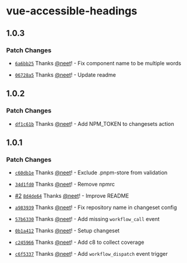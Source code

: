# vue-accessible-headings

## 1.0.3

### Patch Changes

- [`6a6bb25`](https://github.com/neet/vue-accessible-headings/commit/6a6bb25fc7c529ae5dc27bc7336606ebe2a3ad9b) Thanks [@neet](https://github.com/neet)! - Fix component name to be multiple words

- [`06728a5`](https://github.com/neet/vue-accessible-headings/commit/06728a56cfa3b61dc2718eef251248fdaa9e9d8d) Thanks [@neet](https://github.com/neet)! - Update readme

## 1.0.2

### Patch Changes

- [`df1c61b`](https://github.com/neet/vue-accessible-headings/commit/df1c61b18faaa6eed894fa74ef0b1037f35c7298) Thanks [@neet](https://github.com/neet)! - Add NPM_TOKEN to changesets action

## 1.0.1

### Patch Changes

- [`c60db1e`](https://github.com/neet/vue-accessible-headings/commit/c60db1e9c157a72ea21cf168f9421c04398009cc) Thanks [@neet](https://github.com/neet)! - Exclude .pnpm-store from validation

- [`34d1fd0`](https://github.com/neet/vue-accessible-headings/commit/34d1fd0f839e83e85e358dcff3fcfde6b0982b1f) Thanks [@neet](https://github.com/neet)! - Remove npmrc

- [#2](https://github.com/neet/vue-accessible-headings/pull/2) [`8d4de64`](https://github.com/neet/vue-accessible-headings/commit/8d4de644ebfbd5c3dec3ff6aa76f116fe766f386) Thanks [@neet](https://github.com/neet)! - Improve README

- [`a983939`](https://github.com/neet/vue-accessible-headings/commit/a983939ed969ee0d709cc9d34fedb7114f0569c9) Thanks [@neet](https://github.com/neet)! - Fix repository name in changeset config

- [`57b6330`](https://github.com/neet/vue-accessible-headings/commit/57b633042fff0a83929413c343e9b0e476310832) Thanks [@neet](https://github.com/neet)! - Add missing `workflow_call` event

- [`0b1a412`](https://github.com/neet/vue-accessible-headings/commit/0b1a412f66dd12e6bac14a635f03058e3104bea1) Thanks [@neet](https://github.com/neet)! - Setup changeset

- [`c245966`](https://github.com/neet/vue-accessible-headings/commit/c2459666c73b05888b3ee51eedd697c4ea0af73e) Thanks [@neet](https://github.com/neet)! - Add c8 to collect coverage

- [`c6f5337`](https://github.com/neet/vue-accessible-headings/commit/c6f533707b00eb56c227663e45491f2116f2541c) Thanks [@neet](https://github.com/neet)! - Add `workflow_dispatch` event trigger
